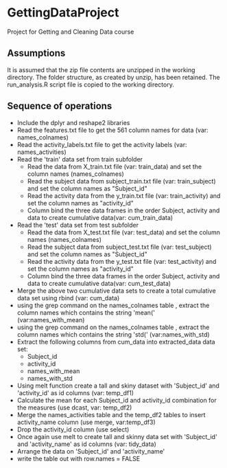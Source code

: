# GettingDataProject
Project for Getting and Cleaning Data course
## Assumptions

It is assumed that the zip file contents are unzipped in the working directory. The folder structure, as created by unzip, has been retained. The run_analysis.R script file is copied to the working directory.

## Sequence of operations

* Include the dplyr and reshape2 libraries
* Read the features.txt file to get the 561 column names for data (var: names_colnames)
* Read the activity_labels.txt file to get the activity labels (var: names_activities)
* Read the 'train' data set from train subfolder
	* Read the data from X_train.txt file (var: train_data) and set the column names (names_colnames)
	* Read the subject data from subject_train.txt file (var: train_subject) and set the column names as "Subject_id"
	* Read the activity data from the y_train.txt file (var: train_activity) and set the column names as "activity_id"
	* Column bind the three data frames in the order Subject, activity and data to create cumulative data(var: cum_train_data)
* Read the 'test' data set from test subfolder
	* Read the data from X_test.txt file (var: test_data) and set the column names (names_colnames)
	* Read the subject data from subject_test.txt file (var: test_subject) and set the column names as "Subject_id"
	* Read the activity data from the y_test.txt file (var: test_activity) and set the column names as "activity_id"
	* Column bind the three data frames in the order Subject, activity and data to create cumulative data(var: cum_test_data)
* Merge the above two cumulative data sets to create a total cumulative data set using rbind (var: cum_data)
* using the grep command on the names_colnames table , extract the column names which contains the string 'mean(' (var:names_with_mean)
* using the grep command on the names_colnames table , extract the column names which contains the string 'std(' (var:names_with_std)
* Extract the following columns from cum_data into extracted_data data set:
	* Subject_id
	* activity_id
	* names_with_mean
	* names_with_std
* Using melt function create a tall and skiny dataset with 'Subject_id' and 'activity_id' as id columns (var: temp_df1)
* Calculate the mean for each Subject_id and activity_id combination for the measures (use dcast, var: temp_df2)
* Merge the names_activities table and the temp_df2 tables to insert activity_name column (use merge, var:temp_df3)
* Drop the activity_id column (use select)
* Once again use melt to create tall and skinny data set with 'Subject_id' and 'activity_name' as id columns (var: tidy_data)
* Arrange the data on 'Subject_id' and 'activity_name'
* write the table out with row.names = FALSE
